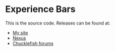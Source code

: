 # Experience Bars
This is the source code. Releases can be found at:
* [My site](http://spacechase0.com/mods/stardew-valley/experience-bars/)
* [Nexus](http://www.nexusmods.com/stardewvalley/mods/1723/)
* [Chucklefish forums](http://community.playstarbound.com/resources/cobalt.5139/)

